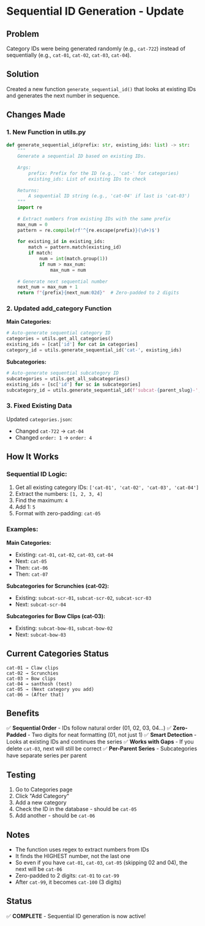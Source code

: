 # Sequential ID Generation - Update

## Problem
Category IDs were being generated randomly (e.g., `cat-722`) instead of sequentially (e.g., `cat-01`, `cat-02`, `cat-03`, `cat-04`).

## Solution
Created a new function `generate_sequential_id()` that looks at existing IDs and generates the next number in sequence.

## Changes Made

### 1. New Function in utils.py

```python
def generate_sequential_id(prefix: str, existing_ids: list) -> str:
    """
    Generate a sequential ID based on existing IDs.
    
    Args:
        prefix: Prefix for the ID (e.g., 'cat-' for categories)
        existing_ids: List of existing IDs to check
        
    Returns:
        A sequential ID string (e.g., 'cat-04' if last is 'cat-03')
    """
    import re
    
    # Extract numbers from existing IDs with the same prefix
    max_num = 0
    pattern = re.compile(rf'^{re.escape(prefix)}(\d+)$')
    
    for existing_id in existing_ids:
        match = pattern.match(existing_id)
        if match:
            num = int(match.group(1))
            if num > max_num:
                max_num = num
    
    # Generate next sequential number
    next_num = max_num + 1
    return f"{prefix}{next_num:02d}"  # Zero-padded to 2 digits
```

### 2. Updated add_category Function

**Main Categories:**
```python
# Auto-generate sequential category ID
categories = utils.get_all_categories()
existing_ids = [cat['id'] for cat in categories]
category_id = utils.generate_sequential_id('cat-', existing_ids)
```

**Subcategories:**
```python
# Auto-generate sequential subcategory ID
subcategories = utils.get_all_subcategories()
existing_ids = [sc['id'] for sc in subcategories]
subcategory_id = utils.generate_sequential_id(f'subcat-{parent_slug}-', existing_ids)
```

### 3. Fixed Existing Data
Updated `categories.json`:
- Changed `cat-722` → `cat-04`
- Changed `order: 1` → `order: 4`

## How It Works

### Sequential ID Logic:
1. Get all existing category IDs: `['cat-01', 'cat-02', 'cat-03', 'cat-04']`
2. Extract the numbers: `[1, 2, 3, 4]`
3. Find the maximum: `4`
4. Add 1: `5`
5. Format with zero-padding: `cat-05`

### Examples:

**Main Categories:**
- Existing: `cat-01`, `cat-02`, `cat-03`, `cat-04`
- Next: `cat-05`
- Then: `cat-06`
- Then: `cat-07`

**Subcategories for Scrunchies (cat-02):**
- Existing: `subcat-scr-01`, `subcat-scr-02`, `subcat-scr-03`
- Next: `subcat-scr-04`

**Subcategories for Bow Clips (cat-03):**
- Existing: `subcat-bow-01`, `subcat-bow-02`
- Next: `subcat-bow-03`

## Current Categories Status

```
cat-01 → Claw clips
cat-02 → Scrunchies
cat-03 → Bow clips
cat-04 → santhosh (test)
cat-05 → (Next category you add)
cat-06 → (After that)
```

## Benefits

✅ **Sequential Order** - IDs follow natural order (01, 02, 03, 04...)
✅ **Zero-Padded** - Two digits for neat formatting (01, not just 1)
✅ **Smart Detection** - Looks at existing IDs and continues the series
✅ **Works with Gaps** - If you delete `cat-03`, next will still be correct
✅ **Per-Parent Series** - Subcategories have separate series per parent

## Testing

1. Go to Categories page
2. Click "Add Category"
3. Add a new category
4. Check the ID in the database - should be `cat-05`
5. Add another - should be `cat-06`

## Notes

- The function uses regex to extract numbers from IDs
- It finds the HIGHEST number, not the last one
- So even if you have `cat-01`, `cat-03`, `cat-05` (skipping 02 and 04), the next will be `cat-06`
- Zero-padded to 2 digits: `cat-01` to `cat-99`
- After `cat-99`, it becomes `cat-100` (3 digits)

## Status
✅ **COMPLETE** - Sequential ID generation is now active!
